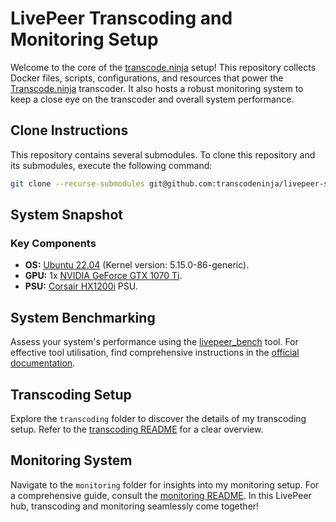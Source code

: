 # LivePeer Transcoding and Monitoring Setup

Welcome to the core of the [transcode.ninja](https://transcode.ninja) setup! This repository collects Docker files, scripts, configurations, and resources that power the [Transcode.ninja](https://livepeer.org/) transcoder. It also hosts a robust monitoring system to keep a close eye on the transcoder and overall system performance.

## Clone Instructions

This repository contains several submodules. To clone this repository and its submodules, execute the following command:

```bash
git clone --recurse-submodules git@github.com:transcodeninja/livepeer-setup.git
```

## System Snapshot

### Key Components

- **OS:** [Ubuntu 22.04](https://releases.ubuntu.com/jammy/) (Kernel version: 5.15.0-86-generic).
- **GPU:** 1x [NVIDIA GeForce GTX 1070 Ti](https://www.nvidia.com/en-us/geforce/news/nvidia-geforce-gtx-1070-ti/).
- **PSU:** [Corsair HX1200i](https://www.corsair.com/us/en/p/psu/cp-9020070-na/hxi-series-hx1200i-high-performance-atx-power-supply-1200-watt-80-plus-platinum-certified-psu-cp-9020070-na) PSU.

## System Benchmarking

Assess your system's performance using the [livepeer_bench](https://github.com/livepeer/go-livepeer/blob/master/cmd/livepeer_bench/livepeer_bench.go) tool. For effective tool utilisation, find comprehensive instructions in the [official documentation](https://docs.livepeer.org/orchestrators/guides/benchmark-transcoding).

## Transcoding Setup

Explore the `transcoding` folder to discover the details of my transcoding setup. Refer to the [transcoding README](transcoding/README.md) for a clear overview.

## Monitoring System

Navigate to the `monitoring` folder for insights into my monitoring setup. For a comprehensive guide, consult the [monitoring README](monitoring/README.md). In this LivePeer hub, transcoding and monitoring seamlessly come together!
